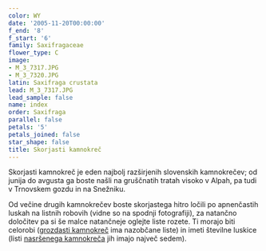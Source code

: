 ```yaml
---
color: WY
date: '2005-11-20T00:00:00'
f_end: '8'
f_start: '6'
family: Saxifragaceae
flower_type: C
image:
- M_3_7317.JPG
- M_3_7320.JPG
latin: Saxifraga crustata
lead: M_3_7317.JPG
lead_sample: false
name: index
order: Saxifraga
parallel: false
petals: '5'
petals_joined: false
star_shape: false
title: Skorjasti kamnokreč
---
```

Skorjasti kamnokreč je eden najbolj razširjenih slovenskih kamnokrečev; od junija do avgusta ga boste našli na gruščnatih tratah visoko v Alpah, pa tudi v Trnovskem gozdu in na Snežniku.

Od večine drugih kamnokrečev boste skorjastega hitro ločili po apnenčastih luskah na listnih robovih (vidne so na spodnji fotografiji), za natančno določitev pa si še malce natančneje oglejte liste rozete. Ti morajo biti celorobi ([grozdasti kamnokreč](../SaxifragaPaniculata(GrozdastiKamnokrec)/si_SaxifragaPaniculata(GrozdastiKamnokrec).asp) ima nazobčane liste) in imeti številne luskice (listi [nasršenega kamnokreča](../SaxifragaSquarrosa(NasrseniKamnokrec)/si_SaxifragaSquarrosa(NasrseniKamnokrec).asp) jih imajo največ sedem).
